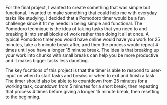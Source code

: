 For the final project, I wanted to create something that was simple but functional. I wanted to make something that could help me with everyday tasks like studying. I decided that a Pomodoro timer would be a fun challenge since it fit my needs in being simple and functional. The Pomodoro technique is the idea of taking tasks that you need to and breaking it into small blocks of work rather than doing it all at once.  A typical Pomodoro timer you would have online would have you work for 25 minutes, take a 5 minute break after, and then the process would repeat 4 times until you have a longer 15 minute break. The idea is that breaking up your work into chunks with small breaks can help you be more productive and it makes bigger tasks less daunting. 

The key fucntions of this project is that the timer is able to respond to user-input on when to start tasks and breaks or when to exit and finish a task. The timer should also be able to to countdown from 25 minutes for a working task, countdown from 5 minutes for a short break, then repeating that process 4 times before giving a longer 15 minute break, then resetting to the beginning. 

